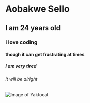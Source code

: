 # Aobakwe Sello
## I am 24 years old
### i love coding
#### though it can get frustrating at times
##### i am very tired 
###### it will be alright 

![Image of Yaktocat](https://octodex.github.com/images/yaktocat.png)
